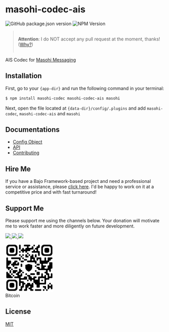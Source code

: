 # masohi-codec-ais

![GitHub package.json version](https://img.shields.io/github/package-json/v/ardhi/masohi-codec-ais) ![NPM Version](https://img.shields.io/npm/v/masohi-codec-ais)

> <br />**Attention**: I do NOT accept any pull request at the moment, thanks! ([Why?](CONTRIBUTING.md))<br /><br />

AIS Codec for [Masohi Messaging](https://github.com/ardhi/masohi)

## Installation

First, go to your ```{app-dir}``` and run the following command in your terminal:

```bash
$ npm install masohi-codec masohi-codec-ais masohi
```

Next, open the file located at ```{data-dir}/config/.plugins``` and add ```masohi-codec```, ```masohi-codec-ais``` and ```masohi```

## Documentations

- [Config Object](tutorial/00-config.md)
- [API](https://ardhi.github.io/masohi-codec-ais)
- [Contributing](CONTRIBUTING.md)

## Hire Me

If you have a Bajo Framework-based project and need a professional service or assistance, please <a href="https://github.com/ardhi#professional-service">click here</a>. I'd be happy to work on it at a competitive price and with fast turnaround!

## Support Me

Please support me using the channels below. Your donation will motivate me to work faster and more diligently on future development.

<a href="https://github.com/sponsors/ardhi">
  <img src="https://img.shields.io/badge/Github-slategrey?style=flat&logo=github" height="50">
</a>
<a href="https://www.patreon.com/bajoframework">
  <img src="https://img.shields.io/badge/Patreon-f2c3b2?style=flat&logo=patreon" height="50">
</a>
<a href="https://www.paypal.com/ncp/payment/EWLERL7SCUU64">
  <img src="https://img.shields.io/badge/Paypal-blue?style=flat&logo=paypal" height="50">
</a>

<p>
<div><img alt="bc1qwtv78cwp9ef8hnqaw84fxg5856l0pggqe32g6f" src="docs/static/bitcoin.jpeg" width="150" height="150" /><br>Bitcoin</div>
</p>

## License

[MIT](LICENSE)
